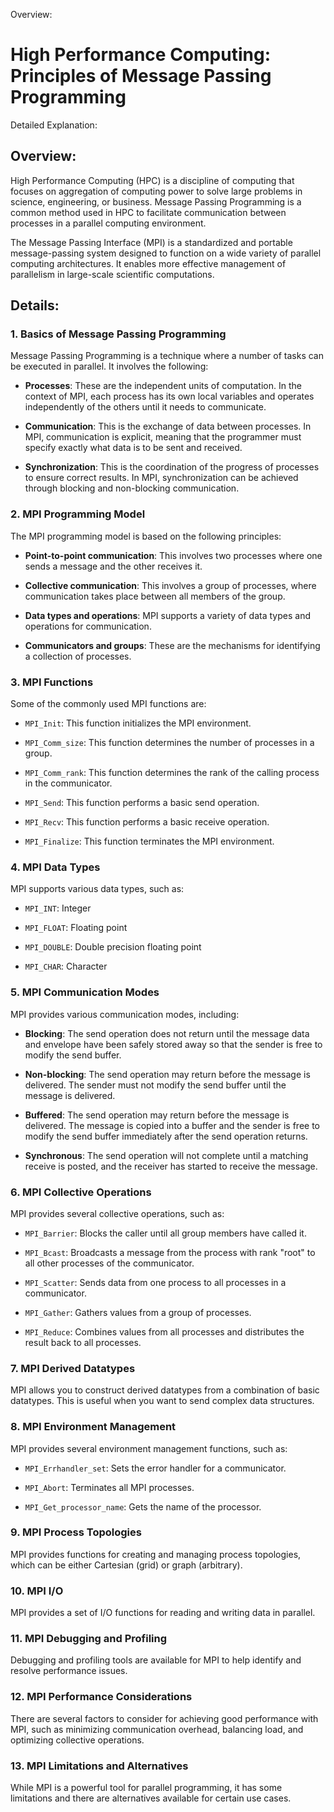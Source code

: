 Overview:
# High Performance Computing: Principles of Message Passing Programming
Detailed Explanation:

## Overview:

High Performance Computing (HPC) is a discipline of computing that focuses on aggregation of computing power to solve large problems in science, engineering, or business. Message Passing Programming is a common method used in HPC to facilitate communication between processes in a parallel computing environment.

The Message Passing Interface (MPI) is a standardized and portable message-passing system designed to function on a wide variety of parallel computing architectures. It enables more effective management of parallelism in large-scale scientific computations.

## Details:

### **1. Basics of Message Passing Programming**

Message Passing Programming is a technique where a number of tasks can be executed in parallel. It involves the following:

- **Processes**: These are the independent units of computation. In the context of MPI, each process has its own local variables and operates independently of the others until it needs to communicate.

- **Communication**: This is the exchange of data between processes. In MPI, communication is explicit, meaning that the programmer must specify exactly what data is to be sent and received.

- **Synchronization**: This is the coordination of the progress of processes to ensure correct results. In MPI, synchronization can be achieved through blocking and non-blocking communication.

### **2. MPI Programming Model**

The MPI programming model is based on the following principles:

- **Point-to-point communication**: This involves two processes where one sends a message and the other receives it.

- **Collective communication**: This involves a group of processes, where communication takes place between all members of the group.

- **Data types and operations**: MPI supports a variety of data types and operations for communication.

- **Communicators and groups**: These are the mechanisms for identifying a collection of processes.

### **3. MPI Functions**

Some of the commonly used MPI functions are:

- `MPI_Init`: This function initializes the MPI environment.

- `MPI_Comm_size`: This function determines the number of processes in a group.

- `MPI_Comm_rank`: This function determines the rank of the calling process in the communicator.

- `MPI_Send`: This function performs a basic send operation.

- `MPI_Recv`: This function performs a basic receive operation.

- `MPI_Finalize`: This function terminates the MPI environment.

### **4. MPI Data Types**

MPI supports various data types, such as:

- `MPI_INT`: Integer

- `MPI_FLOAT`: Floating point

- `MPI_DOUBLE`: Double precision floating point

- `MPI_CHAR`: Character

### **5. MPI Communication Modes**

MPI provides various communication modes, including:

- **Blocking**: The send operation does not return until the message data and envelope have been safely stored away so that the sender is free to modify the send buffer.

- **Non-blocking**: The send operation may return before the message is delivered. The sender must not modify the send buffer until the message is delivered.

- **Buffered**: The send operation may return before the message is delivered. The message is copied into a buffer and the sender is free to modify the send buffer immediately after the send operation returns.

- **Synchronous**: The send operation will not complete until a matching receive is posted, and the receiver has started to receive the message.

### **6. MPI Collective Operations**

MPI provides several collective operations, such as:

- `MPI_Barrier`: Blocks the caller until all group members have called it.

- `MPI_Bcast`: Broadcasts a message from the process with rank "root" to all other processes of the communicator.

- `MPI_Scatter`: Sends data from one process to all processes in a communicator.

- `MPI_Gather`: Gathers values from a group of processes.

- `MPI_Reduce`: Combines values from all processes and distributes the result back to all processes.

### **7. MPI Derived Datatypes**

MPI allows you to construct derived datatypes from a combination of basic datatypes. This is useful when you want to send complex data structures.

### **8. MPI Environment Management**

MPI provides several environment management functions, such as:

- `MPI_Errhandler_set`: Sets the error handler for a communicator.

- `MPI_Abort`: Terminates all MPI processes.

- `MPI_Get_processor_name`: Gets the name of the processor.

### **9. MPI Process Topologies**

MPI provides functions for creating and managing process topologies, which can be either Cartesian (grid) or graph (arbitrary).

### **10. MPI I/O**

MPI provides a set of I/O functions for reading and writing data in parallel.

### **11. MPI Debugging and Profiling**

Debugging and profiling tools are available for MPI to help identify and resolve performance issues.

### **12. MPI Performance Considerations**

There are several factors to consider for achieving good performance with MPI, such as minimizing communication overhead, balancing load, and optimizing collective operations.

### **13. MPI Limitations and Alternatives**

While MPI is a powerful tool for parallel programming, it has some limitations and there are alternatives available for certain use cases.